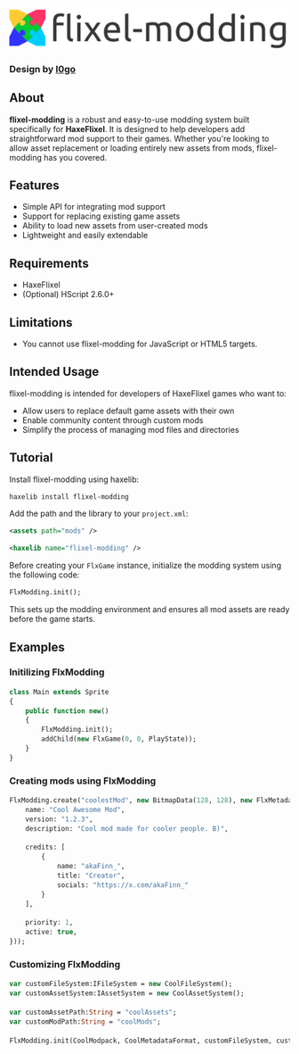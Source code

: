 ![](assets/images/logo_normal.png?raw=true)
### Design by [l0go](https://github.com/l0go)

## About
**flixel-modding** is a robust and easy-to-use modding system built specifically for **HaxeFlixel**. It is designed to help developers add straightforward mod support to their games. Whether you're looking to allow asset replacement or loading entirely new assets from mods, flixel-modding has you covered.

## Features
- Simple API for integrating mod support
- Support for replacing existing game assets
- Ability to load new assets from user-created mods
- Lightweight and easily extendable

## Requirements
- HaxeFlixel
- (Optional) HScript 2.6.0+

## Limitations
- You cannot use flixel-modding for JavaScript or HTML5 targets.

## Intended Usage
flixel-modding is intended for developers of HaxeFlixel games who want to:
- Allow users to replace default game assets with their own
- Enable community content through custom mods
- Simplify the process of managing mod files and directories

## Tutorial
Install flixel-modding using haxelib:

```sh
haxelib install flixel-modding
```

Add the path and the library to your `project.xml`:

```xml
<assets path="mods" />
```
```xml
<haxelib name="flixel-modding" />
```

Before creating your `FlxGame` instance, initialize the modding system using the following code:

```haxe
FlxModding.init();
```

This sets up the modding environment and ensures all mod assets are ready before the game starts.

## Examples
### Initilizing FlxModding
```haxe
class Main extends Sprite
{
    public function new()
    {
        FlxModding.init();
        addChild(new FlxGame(0, 0, PlayState));
    }
}
```
### Creating mods using FlxModding
```haxe
FlxModding.create("coolestMod", new BitmapData(128, 128), new FlxMetadataFormat().fromDynamicData({
	name: "Cool Awesome Mod",
	version: "1.2.3",
	description: "Cool mod made for cooler people. B)",

	credits: [
		{
			name: "akaFinn_",
			title: "Creator",
			socials: "https://x.com/akaFinn_"
		}
	],

	priority: 1,
	active: true,
}));
```
### Customizing FlxModding
```haxe
var customFileSystem:IFileSystem = new CoolFileSystem();
var customAssetSystem:IAssetSystem = new CoolAssetSystem();

var customAssetPath:String = "coolAssets";
var customModPath:String = "coolMods";

FlxModding.init(CoolModpack, CoolMetadataFormat, customFileSystem, customAssetSystem, customAssetPath, customModPath);
```
